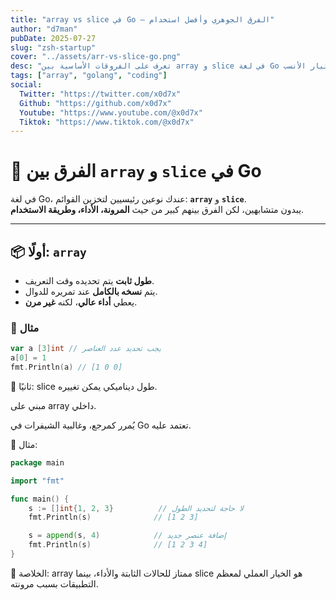 ```yaml
---
title: "array vs slice في Go — الفرق الجوهري وأفضل استخدام"
author: "d7man"
pubDate: 2025-07-27
slug: "zsh-startup"
cover: "../assets/arr-vs-slice-go.png"
desc: "تعرف على الفروقات الأساسية بين array و slice في لغة Go من حيث الأداء، المرونة، وطريقة الاستخدام، مع أمثلة توضيحية ونصائح عملية لاختيار الأنسب."
tags: ["array", "golang", "coding"]
social:
  Twitter: "https://twitter.com/x0d7x"
  Github: "https://github.com/x0d7x"
  Youtube: "https://www.youtube.com/@x0d7x"
  Tiktok: "https://www.tiktok.com/@x0d7x"
---
```


# 🧩 الفرق بين `array` و `slice` في Go

في لغة Go، عندك نوعين رئيسيين لتخزين القوائم: **`array`** و **`slice`**.  
يبدون متشابهين، لكن الفرق بينهم كبير من حيث **المرونة، الأداء، وطريقة الاستخدام**.

---

## 📦 أولًا: `array`

- **طول ثابت** يتم تحديده وقت التعريف.
- يتم **نسخه بالكامل** عند تمريره للدوال.
- يعطي **أداء عالي**، لكنه **غير مرن**.

### 🔸 مثال

```go
var a [3]int // يجب تحديد عدد العناصر
a[0] = 1
fmt.Println(a) // [1 0 0]
```

🌊 ثانيًا: slice
طول ديناميكي يمكن تغييره.

مبني على array داخلي.

يُمرر كمرجع، وغالبية الشيفرات في Go تعتمد عليه.

🔹 مثال:

```go
package main

import "fmt"

func main() {
    s := []int{1, 2, 3}          // لا حاجة لتحديد الطول
    fmt.Println(s)              // [1 2 3]

    s = append(s, 4)            // إضافة عنصر جديد
    fmt.Println(s)              // [1 2 3 4]
}
```

🎯 الخلاصة:
array ممتاز للحالات الثابتة والأداء، بينما slice هو الخيار العملي لمعظم التطبيقات بسبب مرونته.
